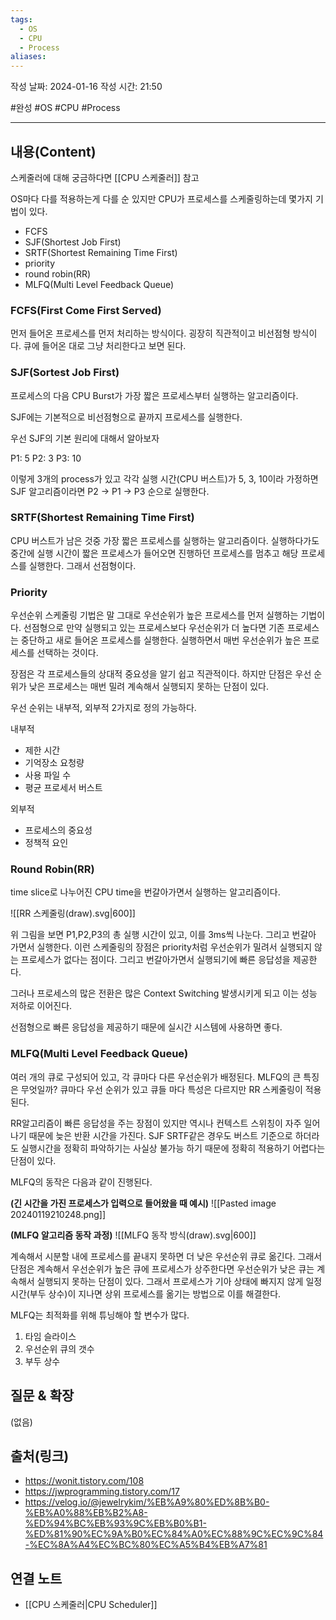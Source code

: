 ```yaml
---
tags:
  - OS
  - CPU
  - Process
aliases:
---
```

작성 날짜: 2024-01-16
작성 시간: 21:50

#완성 #OS #CPU #Process 

----
## 내용(Content)
스케줄러에 대해 궁금하다면 [[CPU 스케줄러]] 참고

OS마다 다를 적용하는게 다를 순 있지만 CPU가 프로세스를 스케줄링하는데 몇가지 기법이 있다.

- FCFS
- SJF(Shortest Job First)
- SRTF(Shortest Remaining Time First)
- priority
- round robin(RR)
- MLFQ(Multi Level Feedback Queue)


### FCFS(First Come First Served)
먼저 들어온 프로세스를 먼저 처리하는 방식이다. 굉장히 직관적이고 비선점형 방식이다. 큐에 들어온 대로 그냥 처리한다고 보면 된다.

### SJF(Sortest Job First)
프로세스의 다음 CPU Burst가 가장 짧은 프로세스부터 실행하는 알고리즘이다.

SJF에는 기본적으로 비선점형으로 끝까지 프로세스를 실행한다.

우선 SJF의 기본 원리에 대해서 알아보자

P1: 5
P2: 3
P3: 10

이렇게 3개의 process가 있고 각각 실행 시간(CPU 버스트)가 5, 3, 10이라 가정하면 SJF 알고리즘이라면 P2 -> P1 -> P3 순으로 실행한다.



### SRTF(Shortest Remaining Time First)
CPU 버스트가 남은 것중 가장 짧은 프로세스를 실행하는 알고리즘이다. 실행하다가도 중간에 실행 시간이 짧은 프로세스가 들어오면 진행하던 프로세스를 멈추고 해당 프로세스를 실행한다. 그래서 선점형이다.


### Priority
우선순위 스케줄링 기법은 말 그대로 우선순위가 높은 프로세스를 먼저 실행하는 기법이다. 
선점형으로 만약 실행되고 있는 프로세스보다 우선순위가 더 높다면 기존 프로세스는 중단하고 새로 들어온 프로세스를 실행한다. 실행하면서 매번 우선순위가 높은 프로세스를 선택하는 것이다.

장점은 각 프로세스들의 상대적 중요성을 알기 쉽고 직관적이다. 하지만 단점은 우선 순위가 낮은 프로세스는 매번 밀려 계속해서 실행되지 못하는 단점이 있다.

우선 순위는 내부적, 외부적 2가지로 정의 가능하다.

내부적
- 제한 시간
- 기억장소 요청량
- 사용 파일 수
- 평균 프로세서 버스트

외부적
- 프로세스의 중요성
- 정책적 요인


### Round Robin(RR)
time slice로 나누어진 CPU time을 번갈아가면서 실행하는 알고리즘이다.

![[RR 스케줄링(draw).svg|600]]

위 그림을 보면 P1,P2,P3의 총 실행 시간이 있고, 이를 3ms씩 나눈다. 그리고 번갈아 가면서 실행한다. 이런 스케줄링의 장점은 priority처럼 우선순위가 밀려서 실행되지 않는 프로세스가 없다는 점이다. 그리고 번갈아가면서 실행되기에 빠른 응답성을 제공한다.

그러나 프로세스의 많은 전환은 많은 Context Switching 발생시키게 되고 이는 성능 저하로 이어진다.

선점형으로 빠른 응답성을 제공하기 때문에 실시간 시스템에 사용하면 좋다.

### MLFQ(Multi Level Feedback Queue)
여러 개의 큐로 구성되어 있고, 각 큐마다 다른 우선순위가 배정된다. MLFQ의 큰 특징은 무엇일까? 큐마다 우선 순위가 있고 큐들 마다 특성은 다르지만 RR 스케줄링이 적용된다.

RR알고리즘이 빠른 응답성을 주는 장점이 있지만 역시나 컨텍스트 스위칭이 자주 일어나기 때문에 늦은 반환 시간을 가진다.  SJF SRTF같은 경우도 버스트 기준으로 하더라도 실행시간을 정확히 파악하기는 사실상 불가능 하기 때문에 정확히 적용하기 어렵다는 단점이 있다.

MLFQ의 동작은 다음과 같이 진행된다.

**(긴 시간을 가진 프로세스가 입력으로 들어왔을 때 예시)**
![[Pasted image 20240119210248.png]]

**(MLFQ 알고리즘 동작 과정)**
![[MLFQ 동작 방식(draw).svg|600]]

계속해서 시분할 내에 프로세스를 끝내지 못하면 더 낮은 우선순위 큐로 옮긴다.  그래서 단점은 계속해서 우선순위가 높은 큐에 프로세스가 상주한다면 우선순위가 낮은 큐는 계속해서 실행되지 못하는 단점이 있다. 그래서 프로세스가 기아 상태에 빠지지 않게 일정 시간(부두 상수)이 지나면 상위 프로세스를 옮기는 방법으로 이를 해결한다.

MLFQ는 최적화를 위해 튜닝해야 할 변수가 많다.
1. 타임 슬라이스
2. 우선순위 큐의 갯수
3. 부두 상수
## 질문 & 확장

(없음)

## 출처(링크)
- https://wonit.tistory.com/108
- https://jwprogramming.tistory.com/17
- https://velog.io/@jewelrykim/%EB%A9%80%ED%8B%B0-%EB%A0%88%EB%B2%A8-%ED%94%BC%EB%93%9C%EB%B0%B1-%ED%81%90%EC%9A%B0%EC%84%A0%EC%88%9C%EC%9C%84-%EC%8A%A4%EC%BC%80%EC%A5%B4%EB%A7%81
## 연결 노트
- [[CPU 스케줄러|CPU Scheduler]]









